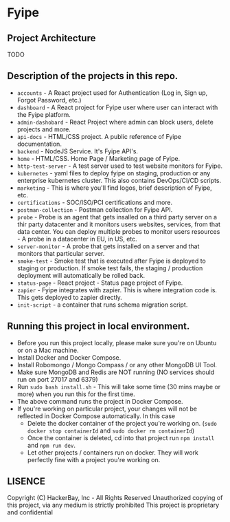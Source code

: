 # Fyipe 

## Project Architecture
TODO

## Description of the projects in this repo. 
 - `accounts` - A React project used for Authentication (Log in, Sign up, Forgot Password, etc.)
 - `dashboard` - A React project for Fyipe user where user can interact with the Fyipe platform. 
 - `admin-dashobard` - React Project where admin can block users, delete projects and more. 
 - `api-docs` - HTML/CSS project. A public reference of Fyipe documentation. 
 - `backend` - NodeJS Service. It's Fyipe API's. 
 - `home` - HTML/CSS. Home Page / Marketing page of Fyipe.
 - `http-test-server` - A test server used to test website monitors for Fyipe.
 - `kubernetes` - yaml files to deploy fyipe on staging, production or any enterprise kubernetes cluster. This also contains DevOps/CI/CD scripts. 
 - `marketing` - This is where you'll find logos, brief description of Fyipe, etc. 
 - `certifications` - SOC/ISO/PCI certifications and more. 
 - `postman-collection` - Postman collection for Fyipe API. 
 - `probe` - Probe is an agent that gets insalled on a third party server on a thir party datacenter and it monitors users websites, services, from that data center. You can deploy multiple probes to monitor users resources - A probe in a datacenter in EU, in US, etc. 
 - `server-monitor` - A probe that gets installed on a server and that monitors that particular server. 
 - `smoke-test` - Smoke test that is executed after Fyipe is deployed to staging or production. If smoke test fails, the staging / production deployment will automatically be rolled back. 
 - `status-page` - React project  - Status page project of Fyipe. 
 - `zapier` - Fyipe integrates with zapier. This is where integration code is. This gets deployed to zapier directly. 
 - `init-script` - a container that runs schema migration script. 

## Running this project in local environment. 

- Before you run this project locally, please make sure you're on Ubuntu or on a Mac machine. 
- Install Docker and Docker Compose.
- Install Robomongo / Mongo Compass / or any other MongoDB UI Tool.
- Make sure MongoDB and Redis are NOT running (NO services should run on port 27017 and 6379)
- Run `sudo bash install.sh` - This will take some time (30 mins maybe or more) when you run this for the first time. 
- The above command runs the project in Docker Compose. 
- If you're working on particular project, your changes will not be reflected in Docker Compose automatically. In this case
    - Delete the docker container of the project you're working on. (`sudo docker stop containerId` and `sudo docker rm containerId`)
    - Once the container is deleted, cd into that project run `npm install` and `npm run dev`.
    - Let other projects / containers run on docker. They will work perfectly fine with a project you're working on.

## LISENCE

Copyright (C) HackerBay, Inc - All Rights Reserved
Unauthorized copying of this project, via any medium is strictly prohibited
This project is proprietary and confidential

